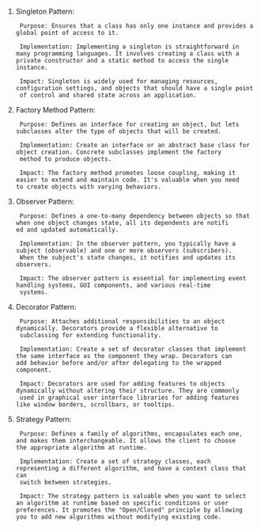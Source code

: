 1. Singleton Pattern:

		Purpose: Ensures that a class has only one instance and provides a global point of access to it.
		
		Implementation: Implementing a singleton is straightforward in many programming languages. It involves creating a class with a		  private constructor and a static method to access the single instance.
	
		Impact: Singleton is widely used for managing resources, configuration settings, and objects that should have a single point 
		of control and shared state across an application.
		
2. Factory Method Pattern:

		Purpose: Defines an interface for creating an object, but lets subclasses alter the type of objects that will be created.
	
		Implementation: Create an interface or an abstract base class for object creation. Concrete subclasses implement the factory 
		method to produce objects.
	
		Impact: The factory method promotes loose coupling, making it easier to extend and maintain code. It's valuable when you need		  to create objects with varying behaviors.

3. Observer Pattern:

		Purpose: Defines a one-to-many dependency between objects so that when one object changes state, all its dependents are notifi		  ed and updated automatically.
	
		Implementation: In the observer pattern, you typically have a subject (observable) and one or more observers (subscribers). 
		When the subject's state changes, it notifies and updates its observers.
	
		Impact: The observer pattern is essential for implementing event handling systems, GUI components, and various real-time 
		systems.

4. Decorator Pattern:

		Purpose: Attaches additional responsibilities to an object dynamically. Decorators provide a flexible alternative to 
		subclassing for extending functionality.

		Implementation: Create a set of decorator classes that implement the same interface as the component they wrap. Decorators can		  add behavior before and/or after delegating to the wrapped component.
	
		Impact: Decorators are used for adding features to objects dynamically without altering their structure. They are commonly 
		used in graphical user interface libraries for adding features like window borders, scrollbars, or tooltips.

5. Strategy Pattern:

		Purpose: Defines a family of algorithms, encapsulates each one, and makes them interchangeable. It allows the client to choose		  the appropriate algorithm at runtime.
	
		Implementation: Create a set of strategy classes, each representing a different algorithm, and have a context class that can 
		switch between strategies.
	
		Impact: The strategy pattern is valuable when you want to select an algorithm at runtime based on specific conditions or user		  preferences. It promotes the "Open/Closed" principle by allowing you to add new algorithms without modifying existing code.
